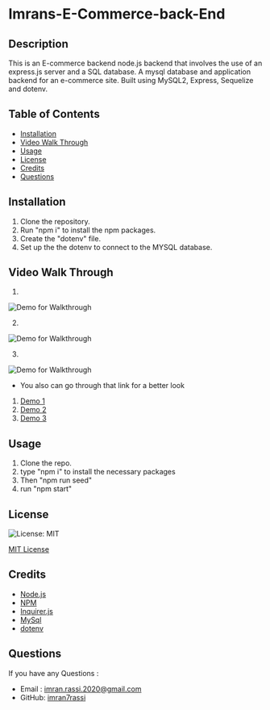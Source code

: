 # Imrans-E-Commerce-back-End

## Description

This is an E-commerce backend node.js backend that involves the use of an express.js server and a SQL database. A mysql database and application backend for an e-commerce site. Built using MySQL2, Express, Sequelize and dotenv.


## Table of Contents
* [Installation](#installation)
* [Video Walk Through](#videowalkthrough)
* [Usage](#usage)
* [License](#license)
* [Credits](#credits)
* [Questions](#questions)

## Installation

1. Clone the repository.
2. Run "npm i" to install the npm packages.
3. Create the "dotenv" file.
4. Set up the the dotenv to connect to the MYSQL database.

## Video Walk Through

1. 
![Demo for Walkthrough](./assets/Demo%201.gif)

2. 
![Demo for Walkthrough](./assets/Demo%202.gif)

3. 
![Demo for Walkthrough](./assets/Demo%203.gif)


* You also can go through that link for a better look 
1. <a href="https://drive.google.com/file/d/10OIxeA_lr8zw9KC569e-jLzyD8PCvYM8/view">Demo 1</a>
2. <a href="https://drive.google.com/file/d/1wE_DecdZhiloNUiaaA0rjvTGACn_IWsK/view">Demo 2</a>
3. <a href="https://drive.google.com/file/d/1vH0frmREVbIE98RRYQddo50yddjJ7VCZ/view">Demo 3</a>


## Usage 

1. Clone the repo.
2. type "npm i" to install the necessary packages
3. Then "npm run seed"
4. run "npm start"


## License

![License: MIT](https://img.shields.io/github/license/TheInfamousGrim/orm-e-commerce-back-end?color=yellow)

[MIT License](./LICENSE)

## Credits

* <a href="https://nodejs.org/">Node.js</a>
* <a href="https://www.npmjs.com/">NPM</a>
* <a href="https://www.npmjs.com/package/inquirer">Inquirer.js</a>
* <a href="https://www.npmjs.com/package/mysql">MySql</a>
* <a href="https://www.npmjs.com/package/dotenv-webpack">dotenv</a>


## Questions

If you have any Questions :
  * Email : imran.rassi.2020@gmail.com
  * GitHub: [imran7rassi](https://github.com/imran7rassi)